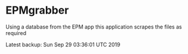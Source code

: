 # EPMgrabber
Using a database from the EPM app this application scrapes the files as required


Latest backup: Sun Sep 29 03:36:01 UTC 2019
